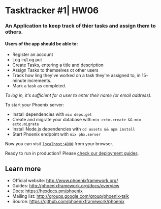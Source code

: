 # Tasktracker #1| HW06
### An Application to keep track of thier tasks and assign them to others.

#### Users of the app should be able to:
  * Register an account
  * Log in/Log put
  * Create Tasks, entering a title and description
  * Assign Tasks to themselves ot other users
  * Track how ling they've worked on a task they're assigned to, in 15-minute increments.
  * Mark a task as completed.

_To log in, it's sufficient for a user to enter their name (or email address)._

To start your Phoenix server:

  * Install dependencies with `mix deps.get`
  * Create and migrate your database with `mix ecto.create && mix ecto.migrate`
  * Install Node.js dependencies with `cd assets && npm install`
  * Start Phoenix endpoint with `mix phx.server`

Now you can visit [`localhost:4000`](http://localhost:4000) from your browser.

Ready to run in production? Please [check our deployment guides](http://www.phoenixframework.org/docs/deployment).

## Learn more

  * Official website: http://www.phoenixframework.org/
  * Guides: http://phoenixframework.org/docs/overview
  * Docs: https://hexdocs.pm/phoenix
  * Mailing list: http://groups.google.com/group/phoenix-talk
  * Source: https://github.com/phoenixframework/phoenix
